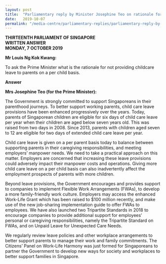```yaml
---
layout: post
title:  "Parliamentary reply by Minister Josephine Teo on rationale for not providing childcare leave to parents on a per child basis"
date:   2019-10-07
permalink: "/media-centre/parliamentary-replies/parliamentary-reply-by-Minister-Josephine-Teo-on-rationale-for-not-providing-childcare-leave-to-parents-on-a-per-child-basis"
---
```


**THIRTEENTH PARLIAMENT OF SINGAPORE  
WRITTEN ANSWER  
MONDAY, 7 OCTOBER 2019**  

**Mr Louis Ng Kok Kwang:**

To ask the Prime Minister what is the rationale for not providing childcare leave to parents on a per child basis.

**Answer**

**Mrs Josephine Teo (for the Prime Minister):** 

The Government is strongly committed to support Singaporeans in their parenthood journeys. To better support working parents, child care leave provisions have been enhanced progressively over the years. Today, parents of Singaporean children are eligible for six days of child care leave per year when their children are aged below seven years old. This was raised from two days in 2008. Since 2013, parents with children aged seven to 12 are eligible for two days of extended child care leave per year. 

Child care leave is given on a per parent basis today to balance between supporting parents in their caregiving responsibilities, and meeting employers’ manpower needs. We need to take a practical approach on this matter. Employers are concerned that increasing these leave provisions could adversely impact their manpower costs and operations. Giving more child care leave on a per child basis can also inadvertently affect the employment prospects of parents with more children. 

Beyond leave provisions, the Government encourages and provides support to companies to implement Flexible Work Arrangements (FWAs), to develop a more family-friendly work culture. Employers may access the enhanced Work-Life Grant which has been raised to $100 million recently, and make use of the new job-sharing implementation guide to offer FWAs to employees. We have also launched two Tripartite Standards in 2018 to encourage companies to provide additional support for employees’ personal or caregiving responsibilities, namely the Tripartite Standard on FWAs, and on Unpaid Leave for Unexpected Care Needs. 

We regularly review leave policies and other workplace arrangements to better support parents to manage their work and family commitments. The Citizens’ Panel on Work-Life Harmony was just formed for Singaporeans to partner the Government to develop new ways for society and workplaces to better support families in Singapore.

